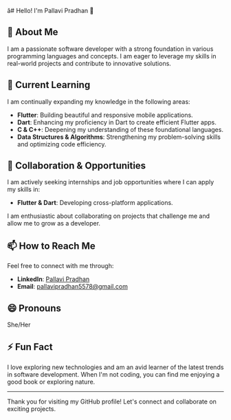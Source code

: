 ǎ# Hello! I'm Pallavi Pradhan 👋

## 👀 About Me
I am a passionate software developer with a strong foundation in various programming languages and concepts. I am eager to leverage my skills in real-world projects and contribute to innovative solutions.

## 🌱 Current Learning
I am continually expanding my knowledge in the following areas:
- **Flutter**: Building beautiful and responsive mobile applications.
- **Dart**: Enhancing my proficiency in Dart to create efficient Flutter apps.
- **C & C++**: Deepening my understanding of these foundational languages.
- **Data Structures & Algorithms**: Strengthening my problem-solving skills and optimizing code efficiency.

## 💞️ Collaboration & Opportunities
I am actively seeking internships and job opportunities where I can apply my skills in:
- **Flutter & Dart**: Developing cross-platform applications.


I am enthusiastic about collaborating on projects that challenge me and allow me to grow as a developer.

## 📫 How to Reach Me
Feel free to connect with me through:
- **LinkedIn**: [Pallavi Pradhan](https://www.linkedin.com/in/pallavi-kumari-67168b316/)
- **Email**: pallavipradhan5578@gmail.com

## 😄 Pronouns
She/Her

## ⚡ Fun Fact
I love exploring new technologies and am an avid learner of the latest trends in software development. When I'm not coding, you can find me enjoying a good book or exploring nature.

---

Thank you for visiting my GitHub profile! Let's connect and collaborate on exciting projects.
